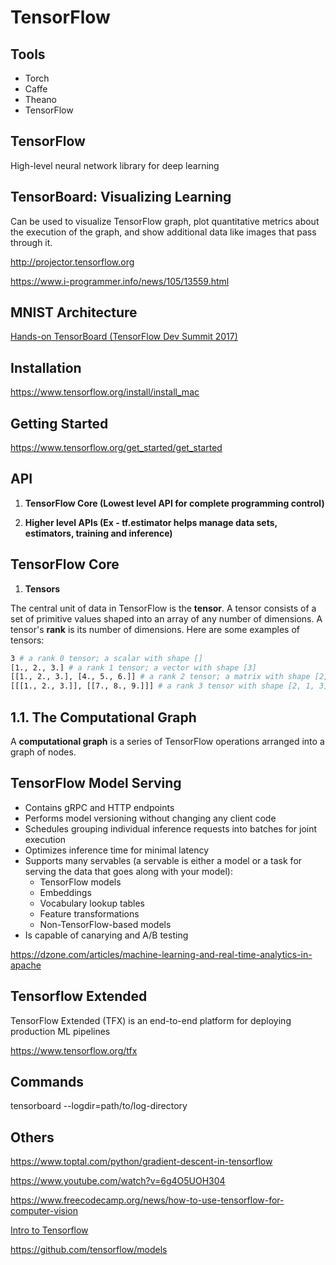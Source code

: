 # TensorFlow

## Tools

- Torch
- Caffe
- Theano
- TensorFlow

## TensorFlow

High-level neural network library for deep learning

## TensorBoard: Visualizing Learning

Can be used to visualize TensorFlow graph, plot quantitative metrics about the execution of the graph, and show additional data like images that pass through it.

http://projector.tensorflow.org

https://www.i-programmer.info/news/105/13559.html

## MNIST Architecture

[Hands-on TensorBoard (TensorFlow Dev Summit 2017)](https://www.youtube.com/watch?v=eBbEDRsCmv4)

## Installation

https://www.tensorflow.org/install/install_mac

## Getting Started

https://www.tensorflow.org/get_started/get_started

## API

1. **TensorFlow Core (Lowest level API for complete programming control)**

2. **Higher level APIs (Ex - tf.estimator helps manage data sets, estimators, training and inference)**

## TensorFlow Core

1. **Tensors**

The central unit of data in TensorFlow is the **tensor**. A tensor consists of a set of primitive values shaped into an array of any number of dimensions. A tensor's **rank** is its number of dimensions. Here are some examples of tensors:

```bash
3 # a rank 0 tensor; a scalar with shape []
[1., 2., 3.] # a rank 1 tensor; a vector with shape [3]
[[1., 2., 3.], [4., 5., 6.]] # a rank 2 tensor; a matrix with shape [2, 3]
[[[1., 2., 3.]], [[7., 8., 9.]]] # a rank 3 tensor with shape [2, 1, 3]
```

## 1.1. The Computational Graph

A **computational graph** is a series of TensorFlow operations arranged into a graph of nodes.

## TensorFlow Model Serving

- Contains gRPC and HTTP endpoints
- Performs model versioning without changing any client code
- Schedules grouping individual inference requests into batches for joint execution
- Optimizes inference time for minimal latency
- Supports many servables (a servable is either a model or a task for serving the data that goes along with your model):
    - TensorFlow models
    - Embeddings
    - Vocabulary lookup tables
    - Feature transformations
    - Non-TensorFlow-based models
- Is capable of canarying and A/B testing

https://dzone.com/articles/machine-learning-and-real-time-analytics-in-apache

## Tensorflow Extended

TensorFlow Extended (TFX) is an end-to-end platform for deploying production ML pipelines

https://www.tensorflow.org/tfx

## Commands

tensorboard --logdir=path/to/log-directory

## Others

https://www.toptal.com/python/gradient-descent-in-tensorflow

https://www.youtube.com/watch?v=6g4O5UOH304

https://www.freecodecamp.org/news/how-to-use-tensorflow-for-computer-vision

[Intro to Tensorflow](https://www.youtube.com/playlist?list=PL2-dafEMk2A7EEME489DsI468AB0wQsMV)

https://github.com/tensorflow/models

